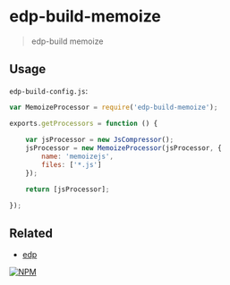 # edp-build-memoize

> edp-build memoize

## Usage

`edp-build-config.js`:

```js
var MemoizeProcessor = require('edp-build-memoize');

exports.getProcessors = function () {
    
    var jsProcessor = new JsCompressor();
    jsProcessor = new MemoizeProcessor(jsProcessor, {
        name: 'memoizejs',
        files: ['*.js']
    });

    return [jsProcessor];

});
```

## Related

- [edp](https://github.com/ecomfe/edp)

[![NPM](https://nodei.co/npm/edp-build-memoize.png?downloads=true&stars=true)](https://nodei.co/npm/edp-build-memoize/)
